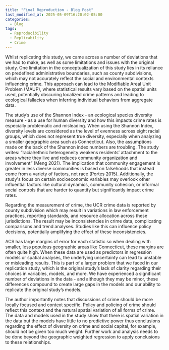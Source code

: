 ```yaml
---
title: "Final Reproduction - Blog Post"
last_modified_at: 2025-05-09T16:20:02-05:00
categories:
  - Blog
tags:
  - Reproducibility
  - Replicability
  - Crime
---
```


Whilst replicating this study, we came across a number of deviations that we had to make, as well as some limitations and issues with the original study. One limitation in the conceptualization of this study lies in its reliance on predefined administrative boundaries, such as county subdivisions, which may not accurately reflect the social and environmental contexts influencing crime. This approach can lead to the Modifiable Areal Unit Problem (MAUP), where statistical results vary based on the spatial units used, potentially obscuring localized crime patterns and leading to ecological fallacies when inferring individual behaviors from aggregate data. 

The study’s use of the Shannon Index - an ecological species diversity measure - as a use for human diversity and how this impacts crime rates is especially problematic and misleading. When using the Shannon Index, diversity levels are considered as the level of evenness across eight racial groups, which does not represent true diversity, especially when analyzing a smaller geographic area such as Connecticut. Also, the assumptions made on the back of the Shannon index numbers are troubling. The study writes: “racial/ethnic heterogeneity weakens residents’ attachment to the areas where they live and reduces community organization and involvement” (Meng 2021). The implication that community engagement is greater in less diverse communities is based on falsehoods that instead come from a variety of factors, not race (Portes 2015). Additionally, the study's focus on certain socioeconomic variables may overlook other influential factors like cultural dynamics, community cohesion, or informal social controls that are harder to quantify but significantly impact crime rates. 

Regarding the measurement of crime, the UCR crime data is reported by county subdivision which may result in variations in law enforcement practices, reporting standards, and resource allocation across these jurisdictions. The result may be inconsistencies in crime data, complicating comparisons and trend analyses. Studies like this can influence policy decisions, potentially amplifying the effect of these inconsistencies. 

ACS has large margins of error for each statistic so when dealing with smaller, less populous geographic areas like Connecticut, these margins are often quite high. When these data are used as predictors in regression models or spatial analyses, the underlying uncertainty can lead to unstable or misleading results. This is part of a larger problem that we faced in our replication study, which is the original study’s lack of clarity regarding their choices in variables, models, and more. We have experienced a significant number of deviations in the data - and although they may be minor, these differences compound to create large gaps in the models and our ability to replicate the original study’s models. 

The author importantly notes that discussions of crime should be more locally focused and context specific. Policy and policing of crime should reflect this context and the natural spatial variation of all forms of crime. The data and models used in the study show that there is spatial variation in the data but the models have little to no predictive power thus conclusions regarding the effect of diversity on crime and social capital, for example, should not be given too much weight. Further work and analysis needs to be done beyond the geographic weighted regression to apply conclusions to these relationships.


